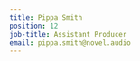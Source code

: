 ```yaml
---
title: Pippa Smith
position: 12
job-title: Assistant Producer
email: pippa.smith@novel.audio
---
```

